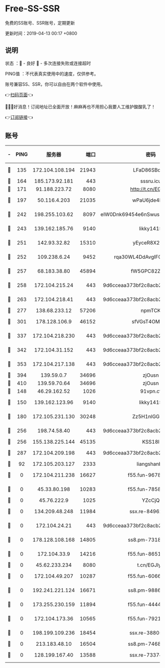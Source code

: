 # Free-SS-SSR

免费的SS账号、SSR账号，定期更新

更新时间：2019-04-13 00:17 +0800

## 说明

状态     ：🙂 - 良好 🙁 - 多次连接失败或连接超时

PING值   ：不代表真实使用中的速度，仅供参考。

账号兼容SS、SSR，你可以自由在两个软件中使用。

👉[扫码页面](https://liesauer.github.io/Free-SS-SSR/)👈

🎉🎉🎉好消息！订阅地址已全面开放！麻麻再也不用担心我要人工维护酸酸乳了！

👉[订阅链接](https://www.liesauer.net/yogurt/subscribe?ACCESS_TOKEN=DAYxR3mMaZAsaqUb)👈

## 账号

|-|PING|服务器|端口|密码|加密方式|区域|
|:----:|:----:|:-----:|-----:|:----:|:----:|:----:|
|🙂|135|172.104.108.194|21943|LFaD86SBq2lY|aes-256-cfb|JP|
|🙂|164|185.173.92.181|443|sssru.icu|rc4-md5|RU|
|🙂|171|91.188.223.72|8080|http://t.cn/EGJIyrl|rc4-md5|RU|
|🙂|197|50.116.4.203|21035|wPaU6jde4NZT|aes-256-cfb|US|
|🙂|242|198.255.103.62|8097|eIW0Dnk69454e6nSwuspv9DmS201tQ0D|aes-256-cfb|US|
|🙂|243|139.162.185.76|9140|likky1415|aes-256-cfb|DE|
|🙂|251|142.93.32.82|15310|yEyceR8X2EVd|aes-256-cfb|GB|
|🙂|252|109.238.6.24|9452|rqa30WL4DdAvgIFG6Fs3znzTa|aes-256-cfb|FR|
|🙂|257|68.183.38.80|45894|fW5GPC82Z97G|aes-256-cfb|GB|
|🙂|258|172.104.215.24|443|9d6cceaa373bf2c8acb22e60b6a58be6|aes-256-cfb|US|
|🙂|263|172.104.218.41|443|9d6cceaa373bf2c8acb22e60b6a58be6|aes-256-cfb|US|
|🙂|277|138.68.233.12|57206|npmTCK|rc4-md5|US|
|🙂|301|178.128.106.9|46152|sfVGsT4OMxHC|aes-256-cfb|SG|
|🙂|337|172.104.218.230|443|9d6cceaa373bf2c8acb22e60b6a58be6|aes-256-cfb|US|
|🙂|342|172.104.31.152|443|9d6cceaa373bf2c8acb22e60b6a58be6|aes-256-cfb|US|
|🙂|353|172.104.217.138|443|9d6cceaa373bf2c8acb22e60b6a58be6|aes-256-cfb|US|
|🙂|394|139.59.0.7|34696|zjOusn|chacha20|IN|
|🙂|410|139.59.70.64|34696|zjOusn|chacha20|IN|
|🙂|148|46.29.162.52|1026|91vpn.cf|rc4-md5|RU|
|🙂|150|139.162.123.96|9140|likky1415|aes-256-cfb|JP|
|🙂|180|172.105.231.130|30248|Zz5H1nlGGKHx|aes-256-cfb|JP|
|🙂|256|198.74.58.40|443|9d6cceaa373bf2c8acb22e60b6a58be6|aes-256-cfb|US|
|🙂|256|155.138.225.144|45135|KSS18l|rc4-md5|US|
|🙂|287|172.104.209.198|443|9d6cceaa373bf2c8acb22e60b6a58be6|aes-256-cfb|US|
|🙁|92|172.105.203.127|2333|liangshanbo|chacha20|JP|
|🙁|0|172.104.211.238|16627|f55.fun-96789632|aes-256-cfb|US|
|🙁|0|45.33.80.198|10283|f55.fun-78582823|aes-256-cfb|US|
|🙁|0|45.76.222.9|1025|YZcCjQ|rc4-md5|JP|
|🙁|0|134.209.48.248|11984|ssx.re-84962517|aes-256-cfb|US|
|🙁|0|172.104.24.21|443|9d6cceaa373bf2c8acb22e60b6a58be6|aes-256-cfb|US|
|🙁|0|178.128.108.168|14805|ss8.pm-73188848|aes-256-cfb|SG|
|🙁|0|172.104.33.9|14216|f55.fun-86515358|aes-256-cfb|SG|
|🙁|0|45.62.233.234|8080|t.cn/EGJIyrl|rc4-md5|CA|
|🙁|0|172.104.49.207|10287|f55.fun-60668643|aes-256-cfb|SG|
|🙁|0|192.241.221.124|16671|ss8.pm-98861372|aes-256-cfb|US|
|🙁|0|173.255.230.159|11894|f55.fun-44441803|aes-256-cfb|US|
|🙁|0|172.104.173.36|10565|f55.fun-79210636|aes-256-cfb|SG|
|🙁|0|198.199.109.236|18454|ssx.re-38805389|aes-256-cfb|US|
|🙁|0|213.183.48.10|16504|ss8.pm-74689869|rc4-md5|RU|
|🙁|0|128.199.167.40|13588|ssx.re-73374110|aes-256-cfb|SG|
